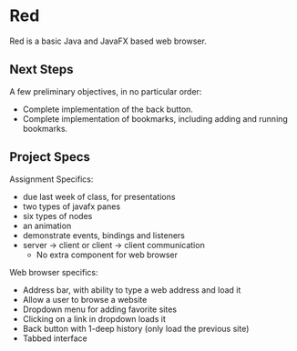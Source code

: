 ﻿# Red Red is a basic Java and JavaFX based web browser.## Next StepsA few preliminary objectives, in no particular order: - Complete implementation of the back button. - Complete implementation of bookmarks, including adding and running bookmarks.## Project SpecsAssignment Specifics: - due last week of class, for presentations - two types of javafx panes - six types of nodes - an animation - demonstrate events, bindings and listeners - server -> client or client -> client communication      - No extra component for web browser Web browser specifics:  - Address bar, with ability to type a web address and load it - Allow a user to browse a website - Dropdown menu for adding favorite sites - Clicking on a link in dropdown loads it - Back button with 1-deep history (only load the previous site) - Tabbed interface